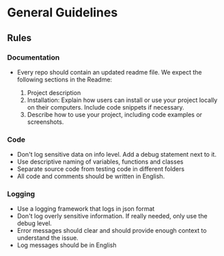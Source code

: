 # General Guidelines

## Rules

### Documentation

- Every repo should contain an updated readme file.
  We expect the following sections in the Readme:

  1. Project description
  2. Installation: Explain how users can install or use your project locally on their computers. Include code snippets if necessary.
  3. Describe how to use your project, including code examples or screenshots.


### Code

- Don't log sensitive data on info level. Add a debug statement next to it.
- Use descriptive naming of variables, functions and classes
- Separate source code from testing code in different folders
- All code and comments should be written in English. 

### Logging
- Use a logging framework that logs in json format
- Don't log overly sensitive information. If really needed, only use the debug level.
- Error messages should clear and should provide enough context to understand the issue.
- Log messages should be in English

